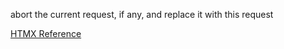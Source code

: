 abort the current request, if any, and replace it with this request

[HTMX Reference](https://htmx.org/attributes/hx-sync/)

